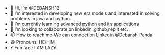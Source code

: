 - 👋 Hi, I’m @DEBANSH12
- 👀 I’m interested in developing new era models and interested in solving problems in java and python.
- 🌱 I’m currently learning advanced python and its applications
- 💞️ I’m looking to collaborate on linkedin ,github,replit etc.
- 📫 How to reach me-We can connect on Linkedin @Debansh Panda
- 😄 Pronouns: HE/HIM
- ⚡ Fun fact: I AM LAZY.

<!---
DEBANSH12/DEBANSH12 is a ✨ special ✨ repository because its `README.md` (this file) appears on your GitHub profile.
You can click the Preview link to take a look at your changes.
--->
